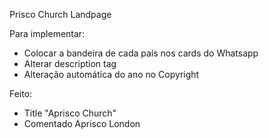Prisco Church Landpage

Para implementar:
- Colocar a bandeira de cada país nos cards do Whatsapp
- Alterar description tag <meta>
- Alteração automática do ano no Copyright

Feito:

- Title "Aprisco Church"
- Comentado Aprisco London